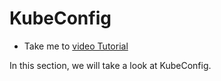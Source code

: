 # KubeConfig
  - Take me to [video Tutorial](https://kodekloud.com/courses/1378608/lectures/31704338)
  
In this section, we will take a look at KubeConfig.

